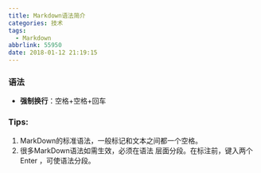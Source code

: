 ```yaml
---
title: Markdown语法简介
categories: 技术
tags:
  - Markdown
abbrlink: 55950
date: 2018-01-12 21:19:15
---
```


### 语法
- **强制换行**：空格+空格+回车

### Tips:
1. MarkDown的标准语法，一般标记和文本之间都一个空格。
2. 很多MarkDown语法如需生效，必须在语法 层面分段。在标注前，键入两个 Enter ，可使语法分段。
